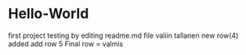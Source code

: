 # Hello-World
first project
testing by editing readme.md file
valiin tallanen
new row(4) added
add row 5
Final row = valmis


